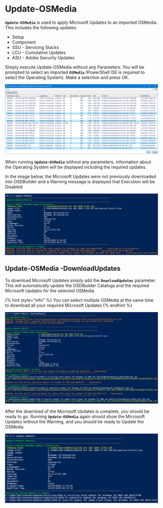# Update-OSMedia

**`Update-OSMedia`** is used to apply Microsoft Updates to an imported OSMedia.  This includes the following updates:

* Setup
* Component
* SSU - Servicing Stacks
* LCU - Cumulative Updates
* ASU - Adobe Security Updates

Simply execute Update-OSMedia without any Parameters.  You will be prompted to select an imported **`OSMedia`** \(PowerShell ISE is required to select the Operating System\).  Make a selection and press OK.

![](../../../../../.gitbook/assets/2018-12-31_2-52-15.png)

When running **`Update-OSMedia`** without any parameters, information about the Operating System will be displayed including the required updates.

In the image below, the Microsoft Updates were not previously downloaded into OSDBuilder and a Warning message is displayed that Execution will be Disabled

![](../../../../../.gitbook/assets/2018-12-31_3-06-03.png)

## Update-OSMedia -DownloadUpdates

To download Microsoft Updates simply add the **`DownloadUpdates`** parameter.  This will automatically update the OSDBuilder Catalogs and the required Microsoft Updates for the selected OSMedia

{% hint style="info" %}
You can select multiple OSMedia at the same time to download all your required Microsoft Updates
{% endhint %}

![](../../../../../.gitbook/assets/2018-12-31_3-14-14.png)

After the download of the Microsoft Updates is complete, you should be ready to go.  Running **`Update-OSMedia`** again should show the Microsoft Updates without the Warning, and you should be ready to Update the OSMedia

![](../../../../../.gitbook/assets/2018-12-31_2-50-22.png)



